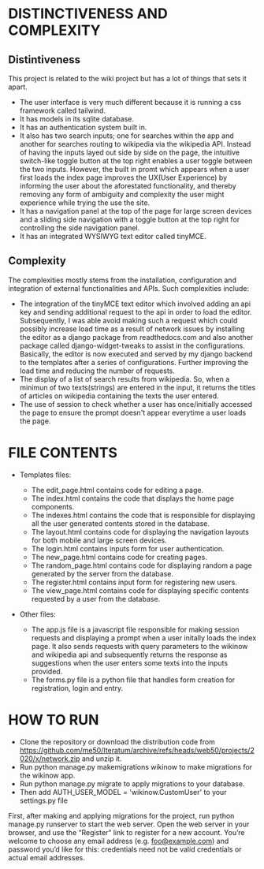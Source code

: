 # DISTINCTIVENESS AND COMPLEXITY

## Distintiveness 
This project is related to the wiki project but has a lot of things that sets it apart.

- The user interface is very much different because it is running a css framework called tailwind.
- It has models in its sqlite database.
- It has an authentication system built in.
- It also has two search inputs; one for searches within the app and another for searches routing to wikipedia via the wikipedia API. Instead of having the inputs layed out side by side on the page, the intuitive switch-like toggle button at the top right enables a user toggle between the two inputs. However, the built in promt which appears when a user first loads the index page improves the UX(User Experience) by informing the user about the aforestated functionality, and thereby removing any form of ambiguity and complexity the user might experience while trying the use the site.
- It has a navigation panel at the top of the page for large screen devices and a sliding side navigation with a toggle button at the top right for controlling the side navigation panel.
- It has an integrated WYSIWYG text editor called tinyMCE.

## Complexity
The complexities mostly stems from the installation, configuration and integration of external functionalities and APIs.
Such complexities include:

- The integration of the tinyMCE text editor which involved adding an api key and sending additional request to the api in order to load the editor. Subsequently, I was able avoid making such a request which could possibly increase load time as a result of network issues by installing the editor as a django package from readthedocs.com and also another package called django-widget-tweaks to assist in the configurations. Basically, the editor is now executed and served by my django backend to the templates after a series of configurations. Further improving the load time and reducing the number of requests.
- The display of a list of search results from wikipedia. So, when a minimun of two texts(strings) are entered in the input, it returns the titles of articles on wikipedia containing the texts the user entered.
- The use of session to check whether a user has once/initially accessed the page to ensure the prompt doesn't appear everytime a user loads the page.

# FILE CONTENTS

- Templates files:
    - The edit_page.html contains code for editing a page.
    - The index.html contains the code that displays the home page components.
    - The indexes.html contains the code that is responsible for displaying all the user generated contents stored in the database.
    - The layout.html contains code for displaying the navigation layouts for both mobile and large screen devices.
    - The login.html contains inputs form for user authentication.
    - The new_page.html contains code for creating pages.
    - The random_page.html contains code for displaying random a page generated by the server from the database.
    - The register.html contains input form for registering new users.
    - The view_page.html contains code for displaying specific contents requested by a user from the database.


- Other files:
    - The app.js file is a javascript file responsible for making session requests and displaying a prompt when a user initally loads the index page. It also sends requests with query parameters to the wikinow and wikipedia api and subsequently returns the response as suggestions when the user enters some texts into the inputs provided.
    - The forms.py file is a python file that handles form creation for registration, login and entry.

# HOW TO RUN
- Clone the repository or download the distribution code from https://github.com/me50/Iteratum/archive/refs/heads/web50/projects/2020/x/network.zip and unzip it.
- Run python manage.py makemigrations wikinow to make migrations for the wikinow app.
- Run python manage.py migrate to apply migrations to your database.
- Then add AUTH_USER_MODEL = 'wikinow.CustomUser' to your settings.py file

First, after making and applying migrations for the project, run python manage.py runserver to start the web server. Open the web server in your browser, and use the “Register” link to register for a new account. You’re welcome to choose any email address (e.g. foo@example.com) and password you’d like for this: credentials need not be valid credentials or actual email addresses.
